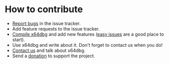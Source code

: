 # How to contribute #

* [Report bugs](http://report.x64dbg.com) in the issue tracker.
* Add feature requests to the issue tracker.
* [Compile x64dbg](https://github.com/x64dbg/x64dbg/wiki/Compiling-the-whole-project) and add new features ([easy issues](https://github.com/x64dbg/x64dbg/issues?q=is%3Aissue+is%3Aopen+label%3Aeasy) are a good place to start).
* Use x64dbg and write about it. Don't forget to contact us when you do!
* [Contact us](http://x64dbg.com/#contact) and talk about x64dbg.
* Send a [donation](http://donate.x64dbg.com) to support the project.